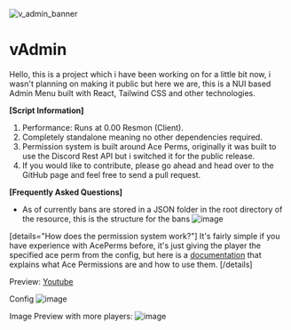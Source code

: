 ![v_admin_banner](https://github.com/vipexv/vAdmin/assets/101529155/eac6f15c-4e59-4313-a405-50c786a47975)

# vAdmin

Hello, this is a project which i have been working on for a little bit now, i wasn't planning on making it public but here we are, this is a NUI based Admin Menu built with React, Tailwind CSS and other technologies.

**[Script Information]**
1. Performance: Runs at 0.00 Resmon (Client).
2. Completely standalone meaning no other dependencies required.
3. Permission system is built around Ace Perms, originally it was built to use the Discord Rest API but i switched it for the public release.
4. If you would like to contribute, please go ahead and head over to the GitHub page and feel free to send a pull request.

**[Frequently Asked Questions]**

* As of currently bans are stored in a JSON folder in the root directory of the resource,  this is the structure for the bans
![image](https://github.com/vipexv/vAdmin/assets/101529155/8b7f6792-bce5-41bc-a66a-b95408695c20)

[details="How does the permission system work?"]
It's fairly simple if you have experience with AcePerms before, it's just giving the player the specified ace perm from the config, but here is a [documentation](https://docs.badger.store/fivem-general-help/ace-permissions) that explains what Ace Permissions are and how to use them.
[/details]


Preview: [Youtube](https://youtu.be/QWMl0GIUCq8)



Config
![image](https://github.com/vipexv/vAdmin/assets/101529155/7e6001f4-f14f-499f-a04b-9937136d07f3)

Image Preview with more players:
![image](https://github.com/vipexv/vAdmin/assets/101529155/ded519ae-a494-46d3-8edc-e15148622848)

